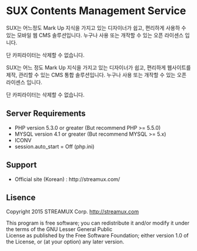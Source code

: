 # SUX Contents Management Service

<p>SUX는 어느정도 Mark Up 지식을 가지고 있는 디자이너가 쉽고, 편리하게 사용하 수 있는 모바일 웹 CMS 솔루션입니다. 누구나 사용 또는 개작할 수 있는 오픈 라이센스 입니다.</p><p>단 카피라이터는 삭제할 수 없습니다.</p>
<p>SUX는 어느 정도 Mark Up 지식을 가지고 있는 디자이너가 쉽고, 편리하게 웹사이트를 제작, 관리할 수 있는 CMS 통합 솔루션입니다. 누구나 사용 또는 개작할 수 있는 오픈 라이센스 입니다.</p><p>단 카피라이터는 삭제할 수 없습니다.</p>
<h2>Server Requirements</h2>
<ul>
  <li>PHP version 5.3.0 or greater (But recommend PHP >= 5.5.0)</li>
  <li>MYSQL version 4.1 or greater (But recommend MYSQL >= 5.x)</li>
  <li>ICONV</li>
  <li>session.auto_start = Off (php.ini)</li>
</ul>
<h2>Support</h2>
<ul>
  <li>Official site (Korean) : http://streamux.com/</li>
</ul>
<h2>Lisence</h2>

Copyright 2015 STREAMUX Corp. http://streamux.com

This program is free software; you can redistribute it and/or modify it under the terms of the GNU Lesser General Public<br>License as published by the Free Software Foundation; either version 1.0 of the License, or (at your option) any later version.
